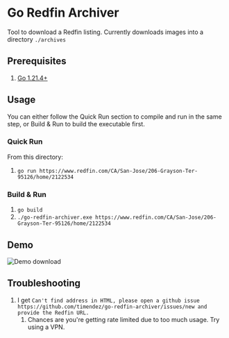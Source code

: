 # Go Redfin Archiver
Tool to download a Redfin listing. Currently downloads images into a directory `./archives`

## Prerequisites
1. [Go 1.21.4+](https://go.dev/doc/install)

## Usage
You can either follow the Quick Run section to compile and run in the same step, or Build & Run to build the executable first.

### Quick Run
From this directory:
1. `go run https://www.redfin.com/CA/San-Jose/206-Grayson-Ter-95126/home/2122534`

### Build & Run
1. `go build`
2. `./go-redfin-archiver.exe https://www.redfin.com/CA/San-Jose/206-Grayson-Ter-95126/home/2122534`

## Demo
![Demo download](./demo.gif)

## Troubleshooting
1. I get `Can't find address in HTML, please open a github issue https://github.com/timendez/go-redfin-archiver/issues/new and provide the Redfin URL.`
   1. Chances are you're getting rate limited due to too much usage. Try using a VPN.

